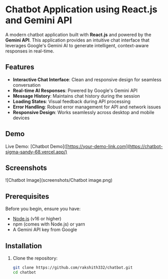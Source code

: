 # Chatbot Application using React.js and Gemini API

A modern chatbot application built with **React.js** and powered by the **Gemini API**. This application provides an intuitive chat interface that leverages Google's Gemini AI to generate intelligent, context-aware responses in real-time.

## Features

- **Interactive Chat Interface**: Clean and responsive design for seamless conversation
- **Real-time AI Responses**: Powered by Google's Gemini API
- **Message History**: Maintains chat history during the session
- **Loading States**: Visual feedback during API processing
- **Error Handling**: Robust error management for API and network issues
- **Responsive Design**: Works seamlessly across desktop and mobile devices

## Demo

Live Demo: [Chatbot Demo]([https://your-demo-link.com](https://chatbot-sigma-sandy-68.vercel.app/)

## Screenshots

![Chatbot Image](screenshots/Chatbot image.png)
## Prerequisites

Before you begin, ensure you have:
- [Node.js](https://nodejs.org/) (v16 or higher)
- npm (comes with Node.js) or yarn
- A Gemini API key from Google

## Installation

1. Clone the repository:
   ```bash
   git clone https://github.com/rakshith332/chatbot.git
   cd chatbot
